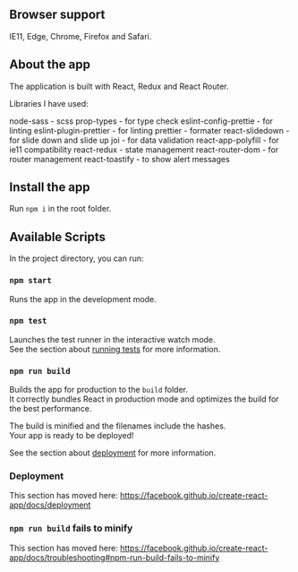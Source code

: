 ## Browser support
IE11, Edge, Chrome, Firefox and Safari.

## About the app

The application is built with React, Redux and React Router.

Libraries I have used:

node-sass - scss
prop-types - for type check
eslint-config-prettie - for linting
eslint-plugin-prettier - for linting
prettier - formater
react-slidedown - for slide down and slide up
joi - for data validation
react-app-polyfill - for ie11 compatibility
react-redux - state management
react-router-dom - for router management
react-toastify - to show alert messages

## Install the app
Run `npm i` in the root folder.


## Available Scripts

In the project directory, you can run:

### `npm start`

Runs the app in the development mode.<br />


### `npm test`

Launches the test runner in the interactive watch mode.<br />
See the section about [running tests](https://facebook.github.io/create-react-app/docs/running-tests) for more information.

### `npm run build`

Builds the app for production to the `build` folder.<br />
It correctly bundles React in production mode and optimizes the build for the best performance.

The build is minified and the filenames include the hashes.<br />
Your app is ready to be deployed!

See the section about [deployment](https://facebook.github.io/create-react-app/docs/deployment) for more information.

### Deployment

This section has moved here: https://facebook.github.io/create-react-app/docs/deployment

### `npm run build` fails to minify

This section has moved here: https://facebook.github.io/create-react-app/docs/troubleshooting#npm-run-build-fails-to-minify
